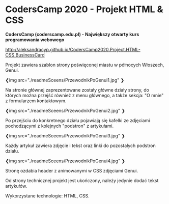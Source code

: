 # CodersCamp 2020 - Projekt HTML & CSS
**CodersCamp (coderscamp.edu.pl) - Największy otwarty kurs programowania webowego** 

http://aleksandracyp.github.io/CodersCamp2020.Project.HTML-CSS.BusinessCard

Projekt zawiera szablon strony poświęconej miastu w północych Włoszech, Genui. 

❮img src="./readmeSceens/PrzewodnikPoGenui1.jpg" ❯

Na stronie głównej zaprezentowane zostały główne działy strony, do których można przejść również z menu głównego, a także sekcja: "O mnie" z formularzem kontaktowym. 

❮img src="./readmeSceens/PrzewodnikPoGenui2.jpg" ❯

Po przejściu do konkretnego działu pojawiają się kafelki ze zdjęciami pochodzącymi z kolejnych "podstron" z artykułami. 

❮img src="./readmeSceens/PrzewodnikPoGenui3.jpg" ❯

Każdy artykuł zawiera zdjęcie i tekst oraz linki do pozostałych podstron działu. 

❮img src="./readmeSceens/PrzewodnikPoGenui4.jpg" ❯

Stronę ozdabia header z animowanymi w CSS zdjęciami Genui. 

Od strony technicznej projekt jest ukończony, należy jedynie dodać tekst artykułów. 

Wykorzystane technologie: HTML, CSS.